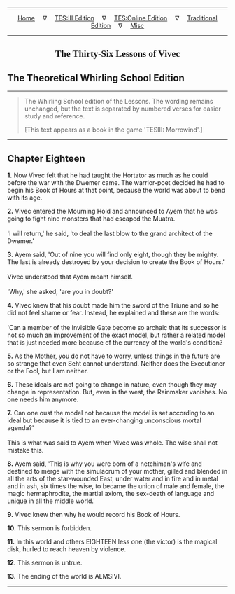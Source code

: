 
---

<!-- Jekyll Page Links -->

<center>
<a href="../../../../../index.html">Home</a>
&emsp;&nabla;&emsp;
<a href="../../../../index-tes3.html">TES:III Edition</a>
&emsp;&nabla;&emsp;
<a href="../../../../index-teso.html">TES:Online Edition</a>
&emsp;&nabla;&emsp;
<a href="../../../../index-traditional.html">Traditional Edition</a>
&emsp;&nabla;&emsp;
<a href="../../../../index-misc.html">Misc</a>
</center>

<!-- Markdown Body Below: -->

---

<center>
<h2><span style="font-family:Georgia">The Thirty-Six Lessons of Vivec</span></h2>
</center>

## The Theoretical Whirling School Edition

---

> The Whirling School edition of the Lessons. The wording remains unchanged, but the text is separated by numbered verses for easier study and reference.
>
> \[This text appears as a book in the game 'TESIII: Morrowind'.\]

---

## Chapter Eighteen

__1.__ Now Vivec felt that he had taught the Hortator as much as he could before the war with the Dwemer came. The warrior-poet decided he had to begin his Book of Hours at that point, because the world was about to bend with its age.

__2.__ Vivec entered the Mourning Hold and announced to Ayem that he was going to fight nine monsters that had escaped the Muatra.\
\
'I will return,' he said, 'to deal the last blow to the grand architect of the Dwemer.'

__3.__ Ayem said, 'Out of nine you will find only eight, though they be mighty. The last is already destroyed by your decision to create the Book of Hours.'\
\
Vivec understood that Ayem meant himself.\
\
'Why,' she asked, 'are you in doubt?'

__4.__ Vivec knew that his doubt made him the sword of the Triune and so he did not feel shame or fear. Instead, he explained and these are the words:\
\
'Can a member of the Invisible Gate become so archaic that its successor is not so much an improvement of the exact model, but rather a related model that is just needed more because of the currency of the world's condition?

__5.__ As the Mother, you do not have to worry, unless things in the future are so strange that even Seht cannot understand. Neither does the Executioner or the Fool, but I am neither.

__6.__ These ideals are not going to change in nature, even though they may change in representation. But, even in the west, the Rainmaker vanishes. No one needs him anymore.

__7.__ Can one oust the model not because the model is set according to an ideal but because it is tied to an ever-changing unconscious mortal agenda?'\
\
This is what was said to Ayem when Vivec was whole. The wise shall not mistake this.

__8.__ Ayem said, 'This is why you were born of a netchiman's wife and destined to merge with the simulacrum of your mother, gilled and blended in all the arts of the star-wounded East, under water and in fire and in metal and in ash, six times the wise, to became the union of male and female, the magic hermaphrodite, the martial axiom, the sex-death of language and unique in all the middle world.'

__9.__ Vivec knew then why he would record his Book of Hours.

__10.__ This sermon is forbidden.

__11.__ In this world and others EIGHTEEN less one (the victor) is the magical disk, hurled to reach heaven by violence.

__12.__ This sermon is untrue.

__13.__ The ending of the world is ALMSIVI.

---
